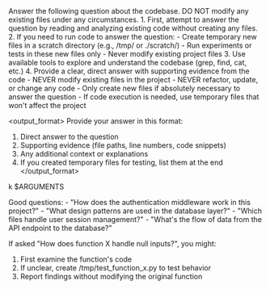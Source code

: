 <task>
Answer the following question about the codebase. DO NOT modify any existing files under any circumstances.
</task>

<instructions>
1. First, attempt to answer the question by reading and analyzing existing code without creating any files.
2. If you need to run code to answer the question:
   - Create temporary new files in a scratch directory (e.g., /tmp/ or ./scratch/)
   - Run experiments or tests in these new files only
   - Never modify existing project files
3. Use available tools to explore and understand the codebase (grep, find, cat, etc.)
4. Provide a clear, direct answer with supporting evidence from the code
</instructions>

<constraints>
- NEVER modify existing files in the project
- NEVER refactor, update, or change any code
- Only create new files if absolutely necessary to answer the question
- If code execution is needed, use temporary files that won't affect the project
</constraints>

<output_format>
Provide your answer in this format:
1. Direct answer to the question
2. Supporting evidence (file paths, line numbers, code snippets)
3. Any additional context or explanations
4. If you created temporary files for testing, list them at the end
</output_format>

<question>

k
$ARGUMENTS

</question>

<examples>
Good questions:
- "How does the authentication middleware work in this project?"
- "What design patterns are used in the database layer?"
- "Which files handle user session management?"
- "What's the flow of data from the API endpoint to the database?"

If asked "How does function X handle null inputs?", you might:
1. First examine the function's code
2. If unclear, create /tmp/test_function_x.py to test behavior
3. Report findings without modifying the original function
</examples>
